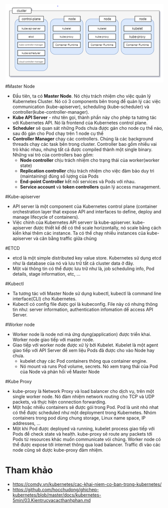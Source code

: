 ![alts](../images/kientruc1.PNG)
#Master Node
- Đầu tiên, ta có **Master Node**. Nó chịu trách nhiệm cho việc quản lý Kubernetes Cluster. Nó có 3 components bên trong để quản lý các việc communication (kube-apiserver), scheduling (kube-scheduler) và controller(kube-controller-manager).
- **Kube API Server** - như tên gọi, thành phần này cho phép ta tương tác với Kubernetes API. Nó là frontend của Kubernetes control plane.
- **Scheduler** sẽ quan sát những Pods chưa được gán cho node cụ thể nào, sau đó gán cho Pod chạy trên 1 node cụ thế
- **Controller Manager** chạy các controllers. Chúng là các background threads chạy các task bên trong cluster. Controller bao gồm nhiều vai trò khác nhau, nhưng tất cả được compiled thành một single binary. Những vai trò của controllers bao gồm:
  - **Node controller** chịu trách nhiệm cho trạng thái của worker(worker state)
  - **Replication controller** chịu trách nhiệm cho việc đảm bảo duy trì (maintaining) đúng số lượng của Pods
  - **End-point Controller** kết nối services và Pods với nhau.
  - **Service account** và **token controllers** quản lý access management.

#Kube-apiserver
- API server là một component của Kubernetes control plane (container orchestration layer that expose API and interfaces to define, deploy and manage lifecycle of containers).
- Việc chính của Kubernetes API serverr là kube-apiserver. kube-apiserver được thiết kế để có thể scale horizontally, nó scale bằng cách kiển khai thêm các instance. Ta có thể chạy nhiều instances của kube-apiserver và cân bằng traffic giữa chúng

#ETCD
- etcd là một simple distributed key value store. Kubernetes sử dụng etcd như là database của nó và lưu trữ tất cả cluster data ở đây.
- Một vài thông tin có thể được lưu trữ như là, job scheduling info, Pod details, stage information, etc, ...

#Kubectl
- Ta tương tác với Master Node sử dụng kubectl, kubectl là command line interface(CLI) cho Kubernetes.
- Kubectl có config file được gọi là kubeconfig. File này có nhưng thông tin như: server information, authentication infomation dể access API Server.

#Worker node
- Worker node là node nơi mà ứng dụng(application) được triển khai. Worker node giao tiếp với master node.
- Giao tiếp với worker node được xử lý bởi Kubelet. Kubelet là một agent giao tiếp với API Server để xem liệu Pods đã được cho vào Node hay chưa.
  - kubelet chạy các Pod containers thông qua container engine.
  - Nó mount và runs Pod volume, secrets. Nó xem trạng thái của Pod của Node và phản hồi về Master Node

#Kube Proxy
- kube-proxy là Network Proxy và load balancer cho dịch vụ, trên một single worker node. Nó đảm nhiệm network routing cho TCP và UDP packets, và thực hiện connection forwarding.
- Một hoặc nhiều containers sẽ được gói trong Pod. Pod là unit nhỏ nhat có thể được scheduled như một deployment trong Kubernetes. Nhóm containers trong pod dùng chung storage, Linux name space, IP addresses, ...
- Một khi Pod được deployed và running, kubelet process giao tiếp với Pods để check state và health. kube-proxy sẽ route any packets tới Pods từ resources khác muốn communicate vói chúng. Worker node có thể được expose tới internet thông qua load balancer. Traffic đi vào các node cũng sẽ được kube-proxy đảm nhiệm.

# Tham khảo
- https://comdy.vn/kubernetes/cac-khai-niem-co-ban-trong-kubernetes/
- https://github.com/hocchudong/ghichep-kubernetes/blob/master/docs/kubernetes-5min/03.Kientrucvacacthanhphan.md